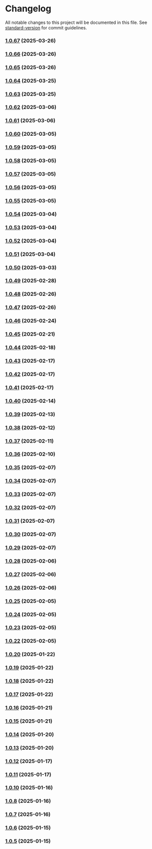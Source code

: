 # Changelog

All notable changes to this project will be documented in this file. See [standard-version](https://github.com/conventional-changelog/standard-version) for commit guidelines.

### [1.0.67](https://github.com/huxinhai/musical-giggle/compare/v1.0.66...v1.0.67) (2025-03-26)

### [1.0.66](https://github.com/huxinhai/musical-giggle/compare/v1.0.65...v1.0.66) (2025-03-26)

### [1.0.65](https://github.com/huxinhai/musical-giggle/compare/v1.0.64...v1.0.65) (2025-03-26)

### [1.0.64](https://github.com/huxinhai/musical-giggle/compare/v1.0.63...v1.0.64) (2025-03-25)

### [1.0.63](https://github.com/huxinhai/musical-giggle/compare/v1.0.62...v1.0.63) (2025-03-25)

### [1.0.62](https://github.com/huxinhai/musical-giggle/compare/v1.0.61...v1.0.62) (2025-03-06)

### [1.0.61](https://github.com/huxinhai/musical-giggle/compare/v1.0.60...v1.0.61) (2025-03-06)

### [1.0.60](https://github.com/huxinhai/musical-giggle/compare/v1.0.59...v1.0.60) (2025-03-05)

### [1.0.59](https://github.com/huxinhai/musical-giggle/compare/v1.0.58...v1.0.59) (2025-03-05)

### [1.0.58](https://github.com/huxinhai/musical-giggle/compare/v1.0.57...v1.0.58) (2025-03-05)

### [1.0.57](https://github.com/huxinhai/musical-giggle/compare/v1.0.56...v1.0.57) (2025-03-05)

### [1.0.56](https://github.com/huxinhai/musical-giggle/compare/v1.0.55...v1.0.56) (2025-03-05)

### [1.0.55](https://github.com/huxinhai/musical-giggle/compare/v1.0.54...v1.0.55) (2025-03-05)

### [1.0.54](https://github.com/huxinhai/musical-giggle/compare/v1.0.53...v1.0.54) (2025-03-04)

### [1.0.53](https://github.com/huxinhai/musical-giggle/compare/v1.0.52...v1.0.53) (2025-03-04)

### [1.0.52](https://github.com/huxinhai/musical-giggle/compare/v1.0.51...v1.0.52) (2025-03-04)

### [1.0.51](https://github.com/huxinhai/musical-giggle/compare/v1.0.50...v1.0.51) (2025-03-04)

### [1.0.50](https://github.com/huxinhai/musical-giggle/compare/v1.0.49...v1.0.50) (2025-03-03)

### [1.0.49](https://github.com/huxinhai/musical-giggle/compare/v1.0.48...v1.0.49) (2025-02-28)

### [1.0.48](https://github.com/huxinhai/musical-giggle/compare/v1.0.47...v1.0.48) (2025-02-26)

### [1.0.47](https://github.com/huxinhai/musical-giggle/compare/v1.0.46...v1.0.47) (2025-02-26)

### [1.0.46](https://github.com/huxinhai/musical-giggle/compare/v1.0.45...v1.0.46) (2025-02-24)

### [1.0.45](https://github.com/huxinhai/musical-giggle/compare/v1.0.44...v1.0.45) (2025-02-21)

### [1.0.44](https://github.com/huxinhai/musical-giggle/compare/v1.0.43...v1.0.44) (2025-02-18)

### [1.0.43](https://github.com/huxinhai/musical-giggle/compare/v1.0.42...v1.0.43) (2025-02-17)

### [1.0.42](https://github.com/huxinhai/musical-giggle/compare/v1.0.41...v1.0.42) (2025-02-17)

### [1.0.41](https://github.com/huxinhai/musical-giggle/compare/v1.0.40...v1.0.41) (2025-02-17)

### [1.0.40](https://github.com/huxinhai/musical-giggle/compare/v1.0.39...v1.0.40) (2025-02-14)

### [1.0.39](https://github.com/huxinhai/musical-giggle/compare/v1.0.38...v1.0.39) (2025-02-13)

### [1.0.38](https://github.com/huxinhai/musical-giggle/compare/v1.0.37...v1.0.38) (2025-02-12)

### [1.0.37](https://github.com/huxinhai/musical-giggle/compare/v1.0.36...v1.0.37) (2025-02-11)

### [1.0.36](https://github.com/huxinhai/musical-giggle/compare/v1.0.35...v1.0.36) (2025-02-10)

### [1.0.35](https://github.com/huxinhai/musical-giggle/compare/v1.0.34...v1.0.35) (2025-02-07)

### [1.0.34](https://github.com/huxinhai/musical-giggle/compare/v1.0.33...v1.0.34) (2025-02-07)

### [1.0.33](https://github.com/huxinhai/musical-giggle/compare/v1.0.32...v1.0.33) (2025-02-07)

### [1.0.32](https://github.com/huxinhai/musical-giggle/compare/v1.0.31...v1.0.32) (2025-02-07)

### [1.0.31](https://github.com/huxinhai/musical-giggle/compare/v1.0.29...v1.0.31) (2025-02-07)

### [1.0.30](https://github.com/huxinhai/musical-giggle/compare/v1.0.29...v1.0.30) (2025-02-07)

### [1.0.29](https://github.com/huxinhai/musical-giggle/compare/v1.0.28...v1.0.29) (2025-02-07)

### [1.0.28](https://github.com/huxinhai/musical-giggle/compare/v1.0.27...v1.0.28) (2025-02-06)

### [1.0.27](https://github.com/huxinhai/musical-giggle/compare/v1.0.26...v1.0.27) (2025-02-06)

### [1.0.26](https://github.com/huxinhai/musical-giggle/compare/v1.0.25...v1.0.26) (2025-02-06)

### [1.0.25](https://github.com/huxinhai/musical-giggle/compare/v1.0.24...v1.0.25) (2025-02-05)

### [1.0.24](https://github.com/huxinhai/musical-giggle/compare/v1.0.23...v1.0.24) (2025-02-05)

### [1.0.23](https://github.com/huxinhai/musical-giggle/compare/v1.0.22...v1.0.23) (2025-02-05)

### [1.0.22](https://github.com/huxinhai/musical-giggle/compare/v1.0.21...v1.0.22) (2025-02-05)

### [1.0.20](https://github.com/huxinhai/musical-giggle/compare/v1.0.19...v1.0.20) (2025-01-22)

### [1.0.19](https://github.com/huxinhai/musical-giggle/compare/v1.0.18...v1.0.19) (2025-01-22)

### [1.0.18](https://github.com/huxinhai/musical-giggle/compare/v1.0.17...v1.0.18) (2025-01-22)

### [1.0.17](https://github.com/huxinhai/musical-giggle/compare/v1.0.16...v1.0.17) (2025-01-22)

### [1.0.16](https://github.com/huxinhai/musical-giggle/compare/v1.0.15...v1.0.16) (2025-01-21)

### [1.0.15](https://github.com/huxinhai/musical-giggle/compare/v1.0.14...v1.0.15) (2025-01-21)

### [1.0.14](https://github.com/huxinhai/musical-giggle/compare/v1.0.13...v1.0.14) (2025-01-20)

### [1.0.13](https://github.com/huxinhai/musical-giggle/compare/v1.0.12...v1.0.13) (2025-01-20)

### [1.0.12](https://github.com/huxinhai/musical-giggle/compare/v1.0.11...v1.0.12) (2025-01-17)

### [1.0.11](https://github.com/huxinhai/musical-giggle/compare/v1.0.10...v1.0.11) (2025-01-17)

### [1.0.10](https://github.com/huxinhai/musical-giggle/compare/v1.0.9...v1.0.10) (2025-01-16)

### [1.0.8](https://github.com/huxinhai/musical-giggle/compare/v1.0.7...v1.0.8) (2025-01-16)

### [1.0.7](https://github.com/huxinhai/musical-giggle/compare/v1.0.6...v1.0.7) (2025-01-16)

### [1.0.6](https://github.com/huxinhai/musical-giggle/compare/v1.0.5...v1.0.6) (2025-01-15)

### [1.0.5](https://github.com/huxinhai/musical-giggle/compare/v1.0.0...v1.0.5) (2025-01-15)
